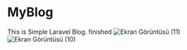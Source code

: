# MyBlog
This is Simple Laravel Blog. finished
![Ekran Görüntüsü (11)](https://user-images.githubusercontent.com/72550251/221916639-8733f106-e512-4bc2-9e39-8996ca16a91b.png)
![Ekran Görüntüsü (10)](https://user-images.githubusercontent.com/72550251/221916631-b469ff45-4dea-4bd4-b7d4-69f7cb9a02fc.png)

